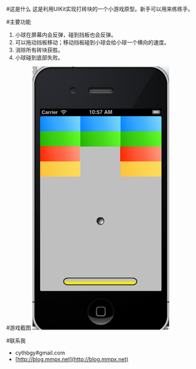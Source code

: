 #这是什么
这是利用UIKit实现打砖块的一个小游戏原型。新手可以用来练练手。

#主要功能
1. 小球在屏幕内会反弹，碰到挡板也会反弹。
2. 可以拖动挡板移动；移动挡板碰到小球会给小球一个横向的速度。
3. 消除所有砖块获胜。
4. 小球碰到底部失败。

#游戏截图
![界面截图](https://github.com/cythb/Blocker/raw/master/ReadmeRes/screen_shot.png)

#联系我
* cythbgy#gmail.com
* [http://blog.mmpx.net](http://blog.mmpx.net)